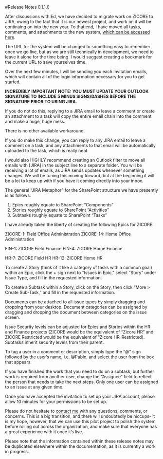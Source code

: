 #Release Notes 0.1.1.0

After discussions with Ed, we have decided to migrate work on ZICORE to JIRA, owing to the fact that it is our newest project, and work on it will be continuing on into the new year.  To that end, I have moved all tasks, comments, and attachments to the new system, [which can be accessed here](http://ec2-54-162-47-42.compute-1.amazonaws.com:8080).

The URL for the system will be changed to something easy to remember once we go live, but as we are still technically in development, we need to leave it alone for the time being.  I would suggest creating a bookmark for the current URL to save yourselves time.

Over the next few minutes, I will be sending you each invitation emails, which will contain all of the login information necessary for you to get started.  

**INCREDIBLY IMPORTANT NOTE:
YOU MUST UPDATE YOUR OUTLOOK SIGNATURE TO INCLUDE 5 MINUS SIGNS/DASHES BEFORE THE SIGNATURE PRIOR TO USING JIRA.**

If you do not do this, replying to a JIRA email to leave a comment or create an attachment to a task will copy the entire email chain into the comment and make a huge, huge mess.  

There is no other available workaround.

If you do make this change, you can reply to any JIRA email to leave a comment on a task, and any attachments to that email will be automatically uploaded to the task, which is really neat.  

I would also HIGHLY recommend creating an Outlook filter to move all emails with [JIRA] in the subject line to a separate folder.  You will be receiving a lot of emails, as JIRA sends updates whenever something changes.  We will be tuning this moving forward, but at the beginning it will be a lot to keep up with if you have it coming directly into your inbox.

The general “JIRA Metaphor” for the SharePoint structure we have presently is as follows:

1) Epics roughly equate to SharePoint “Components”
2) Stories roughly equate to SharePoint “Activities”
3) Subtasks roughly equate to SharePoint “Tasks”

I have already taken the liberty of creating the following Epics for ZICORE:

ZICORE-1: Field Office Administration
ZICORE-14: Home Office Administration

FIN-1: ZICORE Field Finance
FIN-4: ZICORE Home Finance

HR-7: ZICORE Field HR
HR-12: ZICORE Home HR

To create a Story (think of it like a category of tasks with a common goal) within an Epic, click the + sign next to “Issues in Epic,” select “Story” under Issue Type, and fill in the requested information.  

To create a Subtask within a Story, click on the Story, then click “More > Create Sub-Task,” and fill in the requested information.

Documents can be attached to all issue types by simply dragging and dropping from your desktop.  Document categories can be assigned by dragging and dropping the document between categories on the issue screen.

Issue Security levels can be adjusted for Epics and Stories within the HR and Finance projects (ZICORE would be the equivalent of “Zicore HR” and ZICORE Restricted would be the equivalent of “Zicore HR-Restricted).  Subtasks inherit security levels from their parent.  

To tag a user in a comment or description, simply type the “@” sign followed by the user’s name, i.e. @Pablo, and select the user from the box that appears.  

If you have finished the work that you need to do on a subtask, but further work is required from another user, change the “Assignee” field to reflect the person that needs to take the next steps.  Only one user can be assigned to an issue at any given time.

Once you have accepted the invitation to set up your JIRA account, please allow 10 minutes for your permissions to be set up.

Please do not hesitate to [contact me](mailto:dnearing@mcd.org) with any questions, comments, or concerns.  This is a big transition, and there will undoubtedly be hiccups- it is my hope, however, that we can use this pilot project to polish the system before rolling out across the organization, and make sure that everyone has a great experience with it once it’s live.

Please note that the information contained within these release notes may be duplicated elsewhere within the documentation, as it is currently a work in progress.
